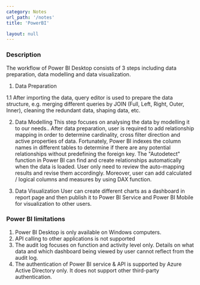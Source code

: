 ```yaml
---
category: Notes
url_path: '/notes'
title: 'PowerBI'

layout: null
---
```


### Description

The workflow of Power BI Desktop consists of 3 steps including data preparation, data modelling and data visualization. 

1. Data Preparation

1.1 After importing the data, query editor is used to prepare the data structure, e.g. merging different queries by JOIN (Full, Left, Right, Outer, Inner), cleaning the redundant data, shaping data, etc.

 2. Data Modelling
This step focuses on analysing the data by modelling it to our needs.. After data preparation, user is required to add relationship mapping in order to determine cardinality, cross filter direction and active properties of data. Fortunately, Power BI indexes the column names in different tables to determine if there are any potential relationships without predefining the foreign key. The "Autodetect" function in Power BI can find and create relationships automatically when the data is loaded. User only need to review the auto-mapping results and revise them accordingly.  Moreover, user can add calculated / logical columns and measures by using DAX function.

 3. Data Visualization
User can create different charts as a dashboard in report page and then publish it to Power BI Service and Power BI Mobile for visualization to other users.


### Power BI limitations

1. Power BI Desktop is only available on Windows computers.
2. API calling to other applications is not supported
3. The audit log focuses on function and activity level only. Details on what data and which dashboard being viewed by user cannot reflect from the audit log.
4. The authentication of Power BI service & API is supported by Azure Active Directory only. It does not support other  third-party authentication.
